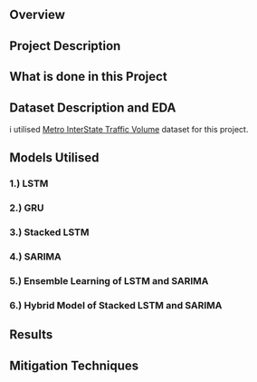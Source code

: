 ## Overview

## Project Description

## What is done in this Project

## Dataset Description and EDA
i utilised [Metro InterState Traffic Volume](https://archive.ics.uci.edu/dataset/492/metro+interstate+traffic+volume) dataset for this project.

## Models Utilised

### 1.) LSTM
### 2.) GRU
### 3.) Stacked LSTM
### 4.) SARIMA
### 5.) Ensemble Learning of LSTM and SARIMA
### 6.) Hybrid Model of Stacked LSTM and SARIMA

## Results

## Mitigation Techniques
